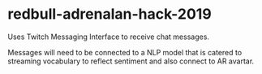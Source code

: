 # redbull-adrenalan-hack-2019


Uses Twitch Messaging Interface to receive chat messages.

Messages will need to be connected to a NLP model that is catered to streaming vocabulary to reflect sentiment and also connect to AR avartar.

